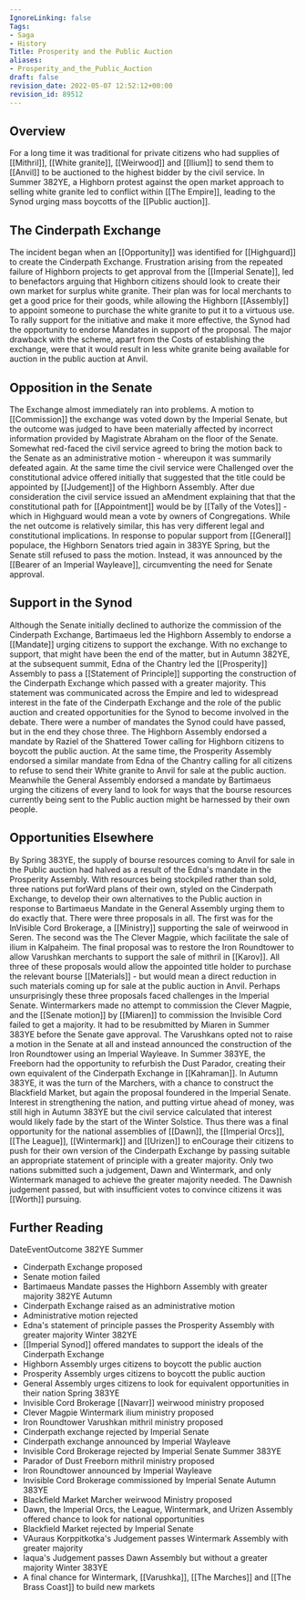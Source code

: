 ```yaml
---
IgnoreLinking: false
Tags:
- Saga
- History
Title: Prosperity and the Public Auction
aliases:
- Prosperity_and_the_Public_Auction
draft: false
revision_date: 2022-05-07 12:52:12+00:00
revision_id: 89512
---
```


## Overview
For a long time it was traditional for private citizens who had supplies of [[Mithril]], [[White granite]], [[Weirwood]] and [[Ilium]] to send them to [[Anvil]] to be auctioned to the highest bidder by the civil service. In Summer 382YE, a Highborn protest against the open market approach to selling white granite led to conflict within [[The Empire]], leading to the Synod urging mass boycotts of the [[Public auction]].
## The Cinderpath Exchange
The incident began when an [[Opportunity]] was identified for [[Highguard]] to create the Cinderpath Exchange. Frustration arising from the repeated failure of Highborn projects to get approval from the [[Imperial Senate]], led to benefactors arguing that Highborn citizens should look to create their own market for surplus white granite. Their plan was for local merchants to get a good price for their goods, while allowing the Highborn [[Assembly]] to appoint someone to purchase the white granite to put it to a virtuous use.
To rally support for the initiative and make it more effective, the Synod had the opportunity to endorse Mandates in support of the proposal. The major drawback with the scheme, apart from the Costs of establishing the exchange, were that it would result in less white granite being available for auction in the public auction at Anvil.
## Opposition in the Senate
The Exchange almost immediately ran into problems. A motion to [[Commission]] the exchange was voted down by the Imperial Senate, but the outcome was judged to have been materially affected by incorrect information provided by Magistrate Abraham on the floor of the Senate. Somewhat red-faced the civil service agreed to bring the motion back to the Senate as an administrative motion - whereupon it was summarily defeated again.
At the same time the civil service were Challenged over the constitutional advice offered initially that suggested that the title could be appointed by [[Judgement]] of the Highborn Assembly. After due consideration the civil service issued an aMendment explaining that that the constitutional path for [[Appointment]] would be by [[Tally of the Votes]] - which in Highguard would mean a vote by owners of Congregations. While the net outcome is relatively similar, this has very different legal and constitutional implications.
In response to popular support from [[General]] populace, the Highborn Senators tried again in 383YE Spring, but the Senate still refused to pass the motion. Instead, it was announced by the [[Bearer of an Imperial Wayleave]], circumventing the need for Senate approval.
## Support in the Synod
Although the Senate initially declined to authorize the commission of the Cinderpath Exchange, Bartimaeus led the Highborn Assembly to endorse a [[Mandate]] urging citizens to support the exchange. With no exchange to support, that might have been the end of the matter, but in Autumn 382YE, at the subsequent summit, Edna of the Chantry led the [[Prosperity]] Assembly to pass a [[Statement of Principle]] supporting the construction of the Cinderpath Exchange which passed with a greater majority.
This statement was communicated across the Empire and led to widespread interest in the fate of the Cinderpath Exchange and the role of the public auction and created opportunities for the Synod to become involved in the debate. There were a number of mandates the Synod could have passed, but in the end they chose three.
The Highborn Assembly endorsed a mandate by Raziel of the Shattered Tower calling for Highborn citizens to boycott the public auction. At the same time, the Prosperity Assembly endorsed a similar mandate from Edna of the Chantry calling for all citizens to refuse to send their White granite to Anvil for sale at the public auction. Meanwhile the General Assembly endorsed a mandate by Bartimaeus urging the citizens of every land to look for ways that the bourse resources currently being sent to the Public auction might be harnessed by their own people.
## Opportunities Elsewhere
By Spring 383YE, the supply of bourse resources coming to Anvil for sale in the Public auction had halved as a result of the Edna's mandate in the Prosperity Assembly. With resources being stockpiled rather than sold, three nations put forWard plans of their own, styled on the Cinderpath Exchange, to develop their own alternatives to the Public auction in response to Bartimaeus Mandate in the General Assembly urging them to do exactly that.
There were three proposals in all. The first was for the InVisible Cord Brokerage, a [[Ministry]] supporting the sale of weirwood in Seren. The second was the The Clever Magpie, which facilitate the sale of ilium in Kalpaheim. The final proposal was to restore the Iron Roundtower to allow Varushkan merchants to support the sale of mithril in [[Karov]]. All three of these proposals would allow the appointed title holder to purchase the relevant bourse [[Materials]] - but would mean a direct reduction in such materials coming up for sale at the public auction in Anvil.
Perhaps unsurprisingly these three proposals faced challenges in the Imperial Senate. Wintermarkers made no attempt to commission the Clever Magpie, and the [[Senate motion]] by [[Miaren]] to commission the Invisible Cord failed to get a majority. It had to be resubmitted by Miaren in Summer 383YE before the Senate gave approval. The Varushkans opted not to raise a motion in the Senate at all and instead announced the construction of the Iron Roundtower using an Imperial Wayleave.
In Summer 383YE, the Freeborn had the opportunity to refurbish the Dust Parador, creating their own equivalent of the Cinderpath Exchange in [[Kahraman]]. In Autumn 383YE, it was the turn of the Marchers, with a chance to construct the Blackfield Market, but again the proposal foundered in the Imperial Senate.
Interest in strengthening the nation, and putting virtue ahead of money, was still high in Autumn 383YE but the civil service calculated that interest would likely fade by the start of the Winter Solstice. Thus there was a final opportunity for the national assemblies of [[Dawn]], the [[Imperial Orcs]], [[The League]], [[Wintermark]] and [[Urizen]] to enCourage their citizens to push for their own version of the Cinderpath Exchange by passing suitable an appropriate statement of principle with a greater majority. Only two nations submitted such a judgement, Dawn and Wintermark, and only Wintermark managed to achieve the greater majority needed. The Dawnish judgement passed, but with insufficient votes to convince citizens it was [[Worth]] pursuing.
## Further Reading
DateEventOutcome
382YE Summer
* Cinderpath Exchange proposed
* Senate motion failed
* Bartimaeus Mandate passes the Highborn Assembly with greater majority
382YE Autumn
* Cinderpath Exchange raised as an administrative motion
* Administrative motion rejected
* Edna's statement of principle passes the Prosperity Assembly with greater majority
Winter 382YE
* [[Imperial Synod]] offered mandates to support the ideals of the Cinderpath Exchange
* Highborn Assembly urges citizens to boycott the public auction
* Prosperity Assembly urges citizens to boycott the public auction
* General Assembly urges citizens to look for equivalent opportunities in their nation
Spring 383YE
* Invisible Cord Brokerage [[Navarr]] weirwood ministry proposed
* Clever Magpie Wintermark ilium ministry proposed
* Iron Roundtower Varushkan mithril ministry proposed
* Cinderpath exchange rejected by Imperial Senate
* Cinderpath exchange announced by Imperial Wayleave
* Invisible Cord Brokerage rejected by Imperial Senate
Summer 383YE
* Parador of Dust Freeborn mithril ministry proposed
* Iron Roundtower announced by Imperial Wayleave
* Invisible Cord Brokerage commissioned by Imperial Senate
Autumn 383YE
* Blackfield Market Marcher weirwood Ministry proposed
* Dawn, the Imperial Orcs, the League, Wintermark, and Urizen Assembly offered chance to look for national opportunities
* Blackfield Market rejected by Imperial Senate
* VAuraus Korppitkotka's Judgement passes Wintermark Assembly with greater majority
* Iaqua's Judgement passes Dawn Assembly but without a greater majority
Winter 383YE
* A final chance for Wintermark, [[Varushka]], [[The Marches]] and [[The Brass Coast]] to build new markets